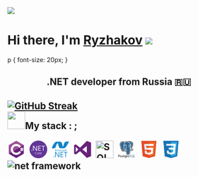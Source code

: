 
  
<img src="https://uploads.spiritfanfiction.com/historias/capitulos/201611/o-principe-e-a-executiva-6959843-081120161754.gif"/></h1>
<h1 >Hi there, I'm <a href="https://https://github.com/pavel-ryzhakov/" target="_blank">Ryzhakov</a> 
<img src="https://github.com/blackcater/blackcater/raw/main/images/Hi.gif" height="32"/></h1>p {
  font-size: 20px;
}

<h2 align="center">.NET developer from Russia 🇷🇺 <h2>



[![GitHub Streak](http://github-readme-streak-stats.herokuapp.com?user=pavel-ryzhakov&theme=dark&border_radius=15&locale=ru&card_width=400&ring=FF5F00&dates=B1EBE9&stroke=EB545400&border=EB545400)](https://git.io/streak-stats)  
  <img src="https://www.svgrepo.com/show/530245/badge.svg" width="40" height="40"/>My stack :&nbsp;;  
<div>
  <img src="https://github.com/devicons/devicon/blob/master/icons/csharp/csharp-original.svg" title="C#" alt="csharp" width="40" height="40"/>&nbsp;
  <img src="https://github.com/devicons/devicon/blob/master/icons/dotnetcore/dotnetcore-original.svg" title=".NET Core" alt=".NET Core" width="40" height="40"/>&nbsp;
  <img src="https://github.com/devicons/devicon/blob/master/icons/dot-net/dot-net-plain-wordmark.svg" title=".NET Framework"="net framework" width="40" height="40"/>&nbsp;
  <img src="https://github.com/devicons/devicon/blob/master/icons/visualstudio/visualstudio-plain.svg" title="Microsoft Visual Studio" alt="net framework" width="40" height="40"/>&nbsp;
  <img src="https://www.svgrepo.com/show/374093/sql.svg" title="SQL" width="40" height="40"/>&nbsp;
  <img src="https://github.com/devicons/devicon/blob/master/icons/postgresql/postgresql-original-wordmark.svg" title="PostgreSQL" alt="net framework" width="40" height="40"/>&nbsp;
<img src="https://github.com/devicons/devicon/blob/master/icons/html5/html5-original.svg" title="HTML5" alt="html framework" width="40" height="40"/>&nbsp;
  <img src="https://github.com/devicons/devicon/blob/master/icons/css3/css3-original.svg" title="CSS " alt="css" width="40" height="40"/>&nbsp;
  <img src="https://www.svgrepo.com/show/354202/postman-icon.svg" title="Postman" alt="net framework" width="40" height="40"/>&nbsp;
</div>

 
